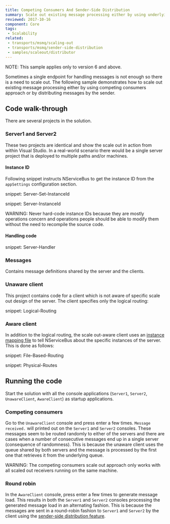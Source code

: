 ```yaml
---
title: Competing Consumers And Sender-Side Distribution
summary: Scale out existing message processing either by using underlying transport's competing consumers capability or by sender-side distribution
reviewed: 2017-10-16
component: Core
tags:
 - Scalability
related:
 - transports/msmq/scaling-out
 - transports/msmq/sender-side-distribution
 - samples/scaleout/distributor
---
```


NOTE: This sample applies only to version 6 and above.

Sometimes a single endpoint for handling messages is not enough so there is a need to scale out. The following sample demonstrates how to scale out existing message processing either by using competing consumers approach or by distributing messages by the sender.


## Code walk-through

There are several projects in the solution.


### Server1 and Server2

These two projects are identical and show the scale out in action from within Visual Studio. In a real-world scenario there would be a single server project that is deployed to multiple paths and/or machines.


#### Instance ID

Following snippet instructs NServiceBus to get the instance ID from the `appSettings` configuration section.

snippet: Server-Set-InstanceId

snippet: Server-InstanceId

WARNING: Never hard-code instance IDs because they are mostly operations concern and operations people should be able to modify them without the need to recompile the source code.


#### Handling code

snippet: Server-Handler


### Messages

Contains message definitions shared by the server and the clients.


### Unaware client

This project contains code for a client which is not aware of specific scale out design of the server. The client specifies only the logical routing:

snippet: Logical-Routing


### Aware client

In addition to the logical routing, the scale out-aware client uses an [instance mapping file](/transports/msmq/routing.md) to tell NServiceBus about the specific instances of the server. This is done as follows:

snippet: File-Based-Routing

snippet: Physical-Routes


## Running the code

Start the solution with all the console applications (`Server1`, `Server2`, `UnawareClient`, `AwareClient`) as startup applications.


### Competing consumers

Go to the `UnawareClient` console and press enter a few times. `Message received.` will printed out on the `Server1` and `Server2` consoles. These messages seem to be routed randomly to either of the servers and there are cases when a number of consecutive messages end up in a single server (consequence of randomness). This is because the unaware client uses the queue shared by both servers and the message is processed by the first one that retrieves it from the underlying queue.

WARNING: The competing consumers scale out approach only works with all scaled out receivers running on the same machine.


### Round robin

In the `AwareClient` console, press enter a few times to generate message load. This results in both the `Server1` and `Server2` consoles processing the generated message load in an alternating fashion. This is because the messages are sent in a round-robin fashion to `Server1` and `Server2` by the client using the [sender-side distribution feature](/transports/msmq/sender-side-distribution.md).
